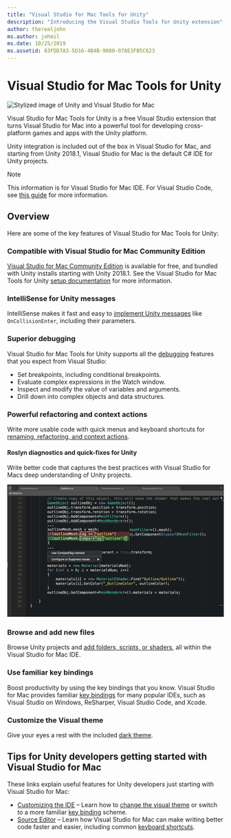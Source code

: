 ```yaml
---
title: "Visual Studio for Mac Tools for Unity"
description: "Introducing the Visual Studio Tools for Unity extension"
author: therealjohn
ms.author: johmil
ms.date: 10/25/2019
ms.assetid: 83FDD7A3-5D16-4B4B-9080-078E3FB5C623
---
```

# Visual Studio for Mac Tools for Unity

![Stylized image of Unity and Visual Studio for Mac](media/vsmac-tools-unity-image1.png)

Visual Studio for Mac Tools for Unity is a free Visual Studio extension that turns Visual Studio for Mac into a powerful tool for developing cross-platform games and apps with the Unity platform.

Unity integration is included out of the box in Visual Studio for Mac, and starting from Unity 2018.1, Visual Studio for Mac is the default C# IDE for Unity projects.

> [!NOTE]
> This information is for Visual Studio for Mac IDE. For Visual Studio Code, see [this guide](https://code.visualstudio.com/docs/other/unity) for more information.

## Overview

Here are some of the key features of Visual Studio for Mac Tools for Unity:

### Compatible with Visual Studio for Mac Community Edition

[Visual Studio for Mac Community Edition](https://visualstudio.microsoft.com/) is available for free, and bundled with Unity installs starting with Unity 2018.1. See the Visual Studio for Mac Tools for Unity [setup documentation](setup-vsmac-tools-unity.md) for more information.

### IntelliSense for Unity messages

IntelliSense makes it fast and easy to [implement Unity messages](using-vsmac-tools-unity.md#intellisense-for-unity-messages) like `OnCollisionEnter`, including their parameters.

### Superior debugging

Visual Studio for Mac Tools for Unity supports all the [debugging](using-vsmac-tools-unity.md#unity-debugging) features that you expect from Visual Studio:

* Set breakpoints, including conditional breakpoints.
* Evaluate complex expressions in the Watch window.
* Inspect and modify the value of variables and arguments.
* Drill down into complex objects and data structures.

### Powerful refactoring and context actions

Write more usable code with quick menus and keyboard shortcuts for [renaming, refactoring, and context actions](refactoring.md).

#### Roslyn diagnostics and quick-fixes for Unity

Write better code that captures the best practices with Visual Studio for Macs deep understanding of Unity projects. 

![VS for Mac refactoring string compare with CompareTag](media/using-vsmac-tools-unity-image9.png)

### Browse and add new files

Browse Unity projects and [add folders, scripts, or shaders](using-vsmac-tools-unity.md#adding-new-unity-files-and-folders), all within the Visual Studio for Mac IDE.

### Use familiar key bindings

Boost productivity by using the key bindings that you know. Visual Studio for Mac provides familiar [key bindings](customizing-the-ide.md) for many popular IDEs, such as Visual Studio on Windows, ReSharper, Visual Studio Code, and Xcode.

### Customize the Visual theme

Give your eyes a rest with the included [dark theme](customizing-the-ide.md).

## Tips for Unity developers getting started with Visual Studio for Mac

These links explain useful features for Unity developers just starting with Visual Studio for Mac:

* [Customizing the IDE](customizing-the-ide.md) – Learn how to [change the visual theme](customizing-the-ide.md#dark-theme) or switch to a more familiar [key binding](customizing-the-ide.md#key-bindings) scheme.
* [Source Editor](source-editor.md) – Learn how Visual Studio for Mac can make writing better code faster and easier, including common [keyboard shortcuts](keyboard-shortcuts.md).

